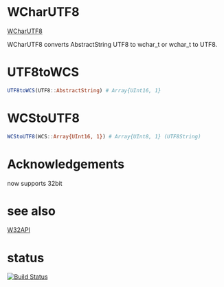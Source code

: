 WCharUTF8
=========

[WCharUTF8](https://github.com/999hatsune/WCharUTF8.jl)

WCharUTF8 converts AbstractString UTF8 to wchar_t or wchar_t to UTF8.


# UTF8toWCS

```julia
UTF8toWCS(UTF8::AbstractString) # Array{UInt16, 1}
```


# WCStoUTF8

```julia
WCStoUTF8(WCS::Array{UInt16, 1}) # Array{UInt8, 1} (UTF8String)
```


# Acknowledgements

now supports 32bit


# see also

[W32API](https://github.com/999hatsune/W32API.jl)

# status

[![Build Status](https://travis-ci.org/HatsuneMiku/WCharUTF8.jl.svg?branch=master)](https://travis-ci.org/HatsuneMiku/WCharUTF8.jl)
